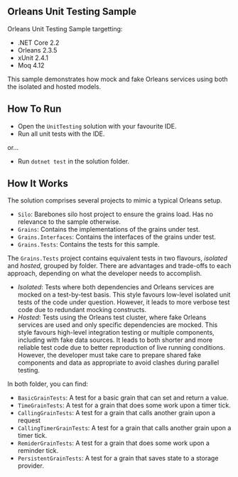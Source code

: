 ## Orleans Unit Testing Sample

Orleans Unit Testing Sample targetting:

* .NET Core 2.2
* Orleans 2.3.5
* xUnit 2.4.1
* Moq 4.12

This sample demonstrates how mock and fake Orleans services using both the isolated and hosted models.

## How To Run

* Open the `UnitTesting` solution with your favourite IDE.
* Run all unit tests with the IDE.

or...

* Run `dotnet test` in the solution folder.

## How It Works

The solution comprises several projects to mimic a typical Orleans setup.

* `Silo`: Barebones silo host project to ensure the grains load. Has no relevance to the sample otherwise.
* `Grains`: Contains the implementations of the grains under test.
* `Grains.Interfaces`: Contains the interfaces of the grains under test.
* `Grains.Tests`: Contains the tests for this sample.

The `Grains.Tests` project contains equivalent tests in two flavours, *isolated* and *hosted*, grouped by folder.
There are advantages and trade-offs to each approach, depending on what the developer needs to accomplish.

* *Isolated*: Tests where both dependencies and Orleans services are mocked on a test-by-test basis.
  This style favours low-level isolated unit tests of the code under question.
  However, it leads to more verbose test code due to redundant mocking constructs.
* *Hosted*: Tests using the Orleans test cluster, where fake Orleans services are used and only specific dependencies are mocked.
  This style favours high-level integration testing or multiple components, including with fake data sources.
  It leads to both shorter and more reliable test code due to better reproduction of live running conditions.
  However, the developer must take care to prepare shared fake components and data as appropriate to avoid clashes during parallel testing.

In both folder, you can find:

* `BasicGrainTests`: A test for a basic grain that can set and return a value.
* `TimeGrainTests`: A test for a grain that does some work upon a timer tick.
* `CallingGrainTests`: A test for a grain that calls another grain upon a request
* `CallingTimerGrainTests`: A test for a grain that calls another grain upon a timer tick.
* `RemiderGrainTests`: A test for a grain that does some work upon a reminder tick.
* `PersistentGrainTests`: A test for a grain that saves state to a storage provider.
